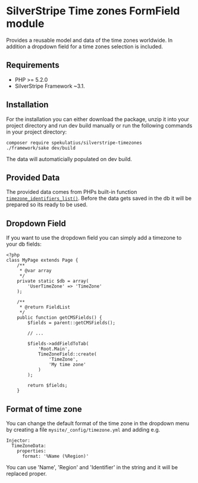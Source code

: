 # SilverStripe Time zones FormField module

Provides a reusable model and data of the time zones worldwide. In addition a dropdown field for a time zones selection is included.

## Requirements

* PHP >= 5.2.0
* SilverStripe Framework ~3.1.

## Installation

For the installation you can either download the package, unzip it into your project directory and run dev build manually or run the following commands in your project directory:

```
composer require spekulatius/silverstripe-timezones
./framework/sake dev/build
```

The data will automaticially populated on dev build.

## Provided Data

The provided data comes from PHPs built-in function [`timezone_identifiers_list()`](http://php.net/DateTimeZone.listIdentifiers). Before the data gets saved in the db it will be prepared so its ready to be used.

## Dropdown Field

If you want to use the dropdown field you can simply add a timezone to your db fields:

```
<?php
class MyPage extends Page {
	/**
	 * @var array
	 */
	private static $db = array(
		'UserTimeZone' => 'TimeZone'
	);

	/**
	 * @return FieldList
	 */
	public function getCMSFields() {
		$fields = parent::getCMSFields();

		// ...

		$fields->addFieldToTab(
			'Root.Main',
			TimeZoneField::create(
				'TimeZone',
				'My time zone'
			)
		);

		return $fields;
	}
```

## Format of time zone

You can change the default format of the time zone in the dropdown menu by creating a file `mysite/_config/timezone.yml` and adding e.g.

```
Injector:
  TimeZoneData:
    properties:
      format: '%Name (%Region)'
```

You can use 'Name', 'Region' and 'Identifier' in the string and it will be replaced proper.
